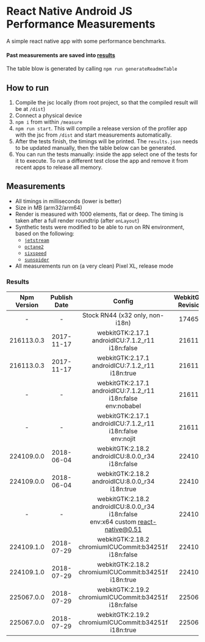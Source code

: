 # React Native Android JS Performance Measurements

A simple react native app with some performance benchmarks.

#### Past measurements are saved into [results](/measure/results.json)
The table blow is generated by calling `npm run generateReadmeTable`


## How to run

1. Compile the jsc locally (from root project, so that the compiled result will be at `/dist`)
2. Connect a physical device
3. `npm i` from within `/measure`
4. `npm run start`. This will compile a release version of the profiler app with the jsc from `/dist` and start measurements automatically.
5. After the tests finish, the timings will be printed. The `results.json` needs to be updated manually, then the table below can be generated.
6. You can run the tests manually: inside the app select one of the tests for it to execute. To run a different test close the app and remove it from recent apps to release all memory.

## Measurements

- All timings in milliseconds (lower is better)
- Size in MB (arm32/arm64)
- Render is measured with 1000 elements, flat or deep. The timing is taken after a full render roundtrip (after `onLayout`)
- Synthetic tests were modified to be able to run on RN environment, based on the following:
  - [`jetstream`](http://browserbench.org/JetStream/)
  - [`octane2`](https://chromium.github.io/octane/)
  - [`sixspeed`](https://github.com/kpdecker/six-speed)
  - [`sunspider`](https://webkit.org/perf/sunspider/sunspider.html)
- All measurements run on (a very clean) Pixel XL, release mode

### Results

| Npm Version | Publish Date | Config | WebkitGTK Revision | WebkitGTK Date | TTI | SunSpider | Jetstream Hashmap | Octane2 | SixSpeed | Render Flat | Render Deep | Size |
| :---: | :---: | :---: | :---: | :---: | :---: | :---: | :---: | :---: | :---: | :---: | :---: | :---: |
| - | - | Stock RN44 (x32 only, non-i18n) | 174650 | 2014-10-13 | 579 | 519 | 4087 | 2545 | 1386 | 844 | 1162 | 2.7/- |
| 216113.0.3 | 2017-11-17 | webkitGTK:2.17.1<br/>androidICU:7.1.2_r11<br/>i18n:false<br/> | 216113 | 2017-05-03 | 557 | 448 | 3151 | 1938 | 426 | 893 | 1084 | 5.9/8.8 |
| 216113.0.3 | 2017-11-17 | webkitGTK:2.17.1<br/>androidICU:7.1.2_r11<br/>i18n:true<br/> | 216113 | 2017-05-03 | 561 | 459 | 3164 | 1970 | 431 | 878 | 1208 | 12/15 |
| - | - | webkitGTK:2.17.1<br/>androidICU:7.1.2_r11<br/>i18n:false<br/>env:nobabel<br/> | 216113 | 2017-05-03 | 560 | 480 | 3300 | 1850 | 410 | 900 | 1350 | 5.9/8.8 |
| - | - | webkitGTK:2.17.1<br/>androidICU:7.1.2_r11<br/>i18n:false<br/>env:nojit<br/> | 216113 | 2017-05-03 | 563 | 1045 | 9164 | 3856 | 574 | 900 | 1165 | 5.9/8.8 |
| 224109.0.0 | 2018-06-04 | webkitGTK:2.18.2<br/>androidICU:8.0.0_r34<br/>i18n:false<br/> | 224109 | 2017-10-27 | 575 | 461 | 3148 | 1884 | 423 | 899 | 1182 | 6.1/9.3 |
| 224109.0.0 | 2018-06-04 | webkitGTK:2.18.2<br/>androidICU:8.0.0_r34<br/>i18n:true<br/> | 224109 | 2017-10-27 | 598 | 462 | 3115 | 1885 | 415 | 911 | 1094 | 13/16 |
| - | - | webkitGTK:2.18.2<br/>androidICU:8.0.0_r34<br/>i18n:false<br/>env:x64 custom react-native@0.51<br/> | 224109 | 2017-10-27 | 517 | 423 | 2739 | 1486 | 343 | 1154 | 1304 | 5.5/8.3 |
| 224109.1.0 | 2018-07-29 | webkitGTK:2.18.2<br/>chromiumICUCommit:b34251f<br/>i18n:false<br/> | 224109 | 2017-10-27 | 522 | 461 | 3045 | 1946 | 428 | 859 | 1041 | 5.1/7.7 |
| 224109.1.0 | 2018-07-29 | webkitGTK:2.18.2<br/>chromiumICUCommit:b34251f<br/>i18n:true<br/> | 224109 | 2017-10-27 | 549 | 451 | 3094 | 1935 | 430 | 833 | 1123 | 14/18 |
| 225067.0.0 | 2018-07-29 | webkitGTK:2.19.2<br/>chromiumICUCommit:b34251f<br/>i18n:false<br/> | 225067 | 2017-11-21 | 574 | 446 | 3288 | 1902 | 404 | 819 | 1094 | 4.8/7.2 |
| 225067.0.0 | 2018-07-29 | webkitGTK:2.19.2<br/>chromiumICUCommit:b34251f<br/>i18n:true<br/> | 225067 | 2017-11-21 | 587 | 445 | 3294 | 1884 | 400 | 821 | 982 | 12.7/16 |



